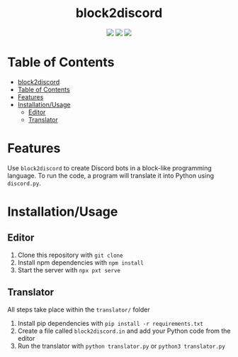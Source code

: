 <div align="center">

# block2discord

![](https://img.shields.io/github/license/wusteven815/block2discord)
![](https://img.shields.io/github/last-commit/wusteven815/block2discord)
![](https://img.shields.io/badge/for-DeerHacks-blue)

</div>

# Table of Contents

- [block2discord](#block2discord)
- [Table of Contents](#table-of-contents)
- [Features](#features)
- [Installation/Usage](#installationusage)
  - [Editor](#editor)
  - [Translator](#translator)


# Features

Use `block2discord` to create Discord bots in a block-like programming language. To run the code, a program will translate it into Python using `discord.py`.


# Installation/Usage

## Editor

1. Clone this repository with `git clone`
2. Install npm dependencies with `npm install`
3. Start the server with `npx pxt serve`

## Translator

All steps take place within the `translator/` folder

1. Install pip dependencies with `pip install -r requirements.txt`
2. Create a file called `block2discord.in` and add your Python code from the editor
3. Run the translator with `python translator.py` or `python3 translator.py`

